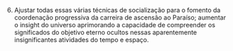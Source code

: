 ﻿6. Ajustar todas essas várias técnicas de socialização para o fomento da coordenação progressiva da carreira de ascensão ao Paraíso; aumentar o insight do universo aprimorando a capacidade de compreender os significados do objetivo eterno ocultos nessas aparentemente insignificantes atividades do tempo e espaço.